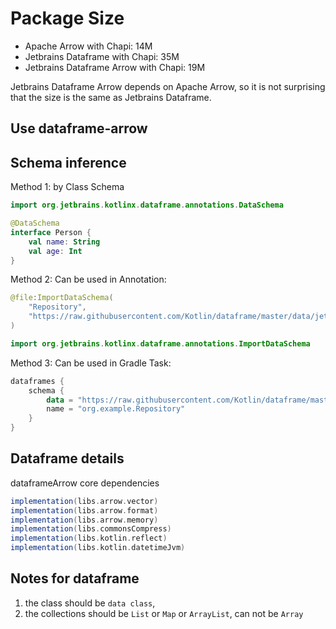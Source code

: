 # Package Size

- Apache Arrow with Chapi: 14M
- Jetbrains Dataframe with Chapi: 35M
- Jetbrains Dataframe Arrow with Chapi: 19M

Jetbrains Dataframe Arrow depends on Apache Arrow, so it is not surprising that the size is the same as Jetbrains Dataframe.

## Use dataframe-arrow

## Schema inference

Method 1: by Class Schema 

```kotlin
import org.jetbrains.kotlinx.dataframe.annotations.DataSchema

@DataSchema
interface Person {
    val name: String
    val age: Int
}
```

Method 2: Can be used in Annotation:

```kotlin
@file:ImportDataSchema(
    "Repository",
    "https://raw.githubusercontent.com/Kotlin/dataframe/master/data/jetbrains_repositories.csv",
)

import org.jetbrains.kotlinx.dataframe.annotations.ImportDataSchema
```

Method 3: Can be used in Gradle Task:

```kotlin
dataframes {
    schema {
        data = "https://raw.githubusercontent.com/Kotlin/dataframe/master/data/jetbrains_repositories.csv"
        name = "org.example.Repository"
    }
}
```

## Dataframe details

dataframeArrow core dependencies

```gradle
implementation(libs.arrow.vector)
implementation(libs.arrow.format)
implementation(libs.arrow.memory)
implementation(libs.commonsCompress)
implementation(libs.kotlin.reflect)
implementation(libs.kotlin.datetimeJvm)
```

## Notes for dataframe

1. the class should be `data class`,
2. the collections should be `List` or `Map` or `ArrayList`, can not be `Array`

